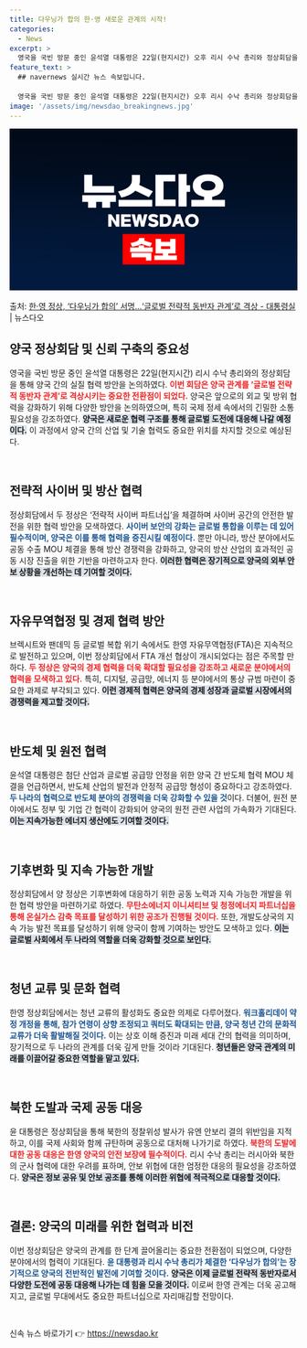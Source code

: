 ```yaml
---
title: 다우닝가 합의 한·영 새로운 관계의 시작!
categories:
  - News
excerpt: >
  영국을 국빈 방문 중인 윤석열 대통령은 22일(현지시간) 오후 리시 수낙 총리와 정상회담을 갖고 양국 간 실…
feature_text: >
  ## navernews 실시간 뉴스 속보입니다.

  영국을 국빈 방문 중인 윤석열 대통령은 22일(현지시간) 오후 리시 수낙 총리와 정상회담을 갖고 양국 간 실…
image: '/assets/img/newsdao_breakingnews.jpg'
---
```


![뉴스다오 속보](/assets/img/newsdao_breakingnews.jpg)

<p>출처: <a href="https://newsdao.kr/2628" rel="dofollow">한·영 정상, ‘다우닝가 합의’ 서명…‘글로벌 전략적 동반자 관계’로 격상 - 대통령실</a> | 뉴스다오</p>

<h2 data-ke-size="size26">양국 정상회담 및 신뢰 구축의 중요성</h2>

<p data-ke-size="size16">영국을 국빈 방문 중인 윤석열 대통령은 22일(현지시간) 리시 수낙 총리와의 정상회담을 통해 양국 간의 실질 협력 방안을 논의하였다. <b><span style="color: #ee2323;">이번 회담은 양국 관계를 ‘글로벌 전략적 동반자 관계’로 격상시키는 중요한 전환점이 되었다.</span></b> 양국은 앞으로의 외교 및 방위 협력을 강화하기 위해 다양한 방안을 논의하였으며, 특히 국제 정세 속에서의 긴밀한 소통 필요성을 강조하였다. <b><span style="background-color: #21538527;">양국은 새로운 협력 구조를 통해 글로벌 도전에 대응해 나갈 예정이다.</span></b> 이 과정에서 양국 간의 산업 및 기술 협력도 중요한 위치를 차지할 것으로 예상된다.</p>

<p data-ke-size="size16">&nbsp;</p>

<h2 data-ke-size="size26">전략적 사이버 및 방산 협력</h2>

<p data-ke-size="size16">정상회담에서 두 정상은 ‘전략적 사이버 파트너십’을 체결하며 사이버 공간의 안전한 발전을 위한 협력 방안을 모색하였다. <b><span style="color: #1a5490;">사이버 보안의 강화는 글로벌 통합을 이루는 데 있어 필수적이며, 양국은 이를 통해 협력을 증진시킬 예정이다.</span></b> 뿐만 아니라, 방산 분야에서도 공동 수출 MOU 체결을 통해 방산 경쟁력을 강화하고, 양국의 방산 산업의 효과적인 공동 시장 진출을 위한 기반을 마련하고자 한다. <b><span style="background-color: #21538527;">이러한 협력은 장기적으로 양국의 외부 안보 상황을 개선하는 데 기여할 것이다.</span></b></p>

<p data-ke-size="size16">&nbsp;</p>

<h2 data-ke-size="size26">자유무역협정 및 경제 협력 방안</h2>

<p data-ke-size="size16">브렉시트와 팬데믹 등 글로벌 복합 위기 속에서도 한영 자유무역협정(FTA)은 지속적으로 발전하고 있으며, 이번 정상회담에서 FTA 개선 협상이 개시되었다는 점은 주목할 만하다. <b><span style="color: #ee2323;">두 정상은 양국의 경제 협력을 더욱 확대할 필요성을 강조하고 새로운 분야에서의 협력을 모색하고 있다.</span></b> 특히, 디지털, 공급망, 에너지 등 분야에서의 통상 규범 마련이 중요한 과제로 부각되고 있다. <b><span style="background-color: #21538527;">이런 경제적 협력은 양국의 경제 성장과 글로벌 시장에서의 경쟁력을 제고할 것이다.</span></b></p>

<p data-ke-size="size16">&nbsp;</p>

<h2 data-ke-size="size26">반도체 및 원전 협력</h2>

<p data-ke-size="size16">윤석열 대통령은 첨단 산업과 글로벌 공급망 안정을 위한 양국 간 반도체 협력 MOU 체결을 언급하면서, 반도체 산업의 발전과 안정적 공급망 형성이 중요하다고 강조하였다. <b><span style="color: #1a5490;">두 나라의 협력으로 반도체 분야의 경쟁력을 더욱 강화할 수 있을 것</span></b>이다. 더불어, 원전 분야에서도 정부 및 기업 간 협력이 강화되어 양국의 원전 관련 사업의 가속화가 기대된다. <b><span style="background-color: #21538527;">이는 지속가능한 에너지 생산에도 기여할 것이다.</span></b></p>

<p data-ke-size="size16">&nbsp;</p>

<h2 data-ke-size="size26">기후변화 및 지속 가능한 개발</h2>

<p data-ke-size="size16">정상회담에서 양 정상은 기후변화에 대응하기 위한 공동 노력과 지속 가능한 개발을 위한 협력 방안을 마련하기로 하였다. <b><span style="color: #ee2323;">무탄소에너지 이니셔티브 및 청정에너지 파트너십을 통해 온실가스 감축 목표를 달성하기 위한 공조가 진행될 것이다.</span></b> 또한, 개발도상국의 지속 가능 발전 목표를 달성하기 위해 양국이 함께 기여하는 방안도 모색하고 있다. <b><span style="background-color: #21538527;">이는 글로벌 사회에서 두 나라의 역할을 더욱 강화할 것으로 보인다.</span></b></p>

<p data-ke-size="size16">&nbsp;</p>

<h2 data-ke-size="size26">청년 교류 및 문화 협력</h2>

<p data-ke-size="size16">한영 정상회담에서는 청년 교류의 활성화도 중요한 의제로 다루어졌다. <b><span style="color: #1a5490;">워크홀리데이 약정 개정을 통해, 참가 연령이 상향 조정되고 쿼터도 확대되는 만큼, 양국 청년 간의 문화적 교류가 더욱 활발해질 것이다.</span></b> 이는 상호 이해 증진과 미래 세대 간의 협력을 의미하며, 장기적으로 두 나라의 관계를 더욱 깊게 만들 것이라 기대된다. <b><span style="background-color: #21538527;">청년들은 양국 관계의 미래를 이끌어갈 중요한 역할을 맡고 있다.</span></b></p>

<p data-ke-size="size16">&nbsp;</p>

<h2 data-ke-size="size26">북한 도발과 국제 공동 대응</h2>

<p data-ke-size="size16">윤 대통령은 정상회담을 통해 북한의 정찰위성 발사가 유엔 안보리 결의 위반임을 지적하고, 이를 국제 사회와 함께 규탄하며 공동으로 대처해 나가기로 하였다. <b><span style="color: #ee2323;">북한의 도발에 대한 공동 대응은 한영 양국의 안전 보장에 필수적이다.</span></b> 리시 수낙 총리는 러시아와 북한의 군사 협력에 대한 우려를 표하며, 안보 위협에 대한 엄정한 대응의 필요성을 강조하였다. <b><span style="background-color: #21538527;">양국은 정보 공유 및 안보 공조를 통해 이러한 위협에 적극적으로 대응할 것이다.</span></b></p>

<p data-ke-size="size16">&nbsp;</p>

<h2 data-ke-size="size26">결론: 양국의 미래를 위한 협력과 비전</h2>

<p data-ke-size="size16">이번 정상회담은 양국의 관계를 한 단계 끌어올리는 중요한 전환점이 되었으며, 다양한 분야에서의 협력이 기대된다. <b><span style="color: #1a5490;">윤 대통령과 리시 수낙 총리가 체결한 ‘다우닝가 합의’는 장기적으로 양국의 전반적인 발전에 기여할 것이다.</span></b> <b><span style="background-color: #21538527;">양국은 이제 글로벌 전략적 동반자로서 다양한 도전에 공동 대응해 나가는 데 힘을 모을 것이다.</span></b> 이로써 한영 관계는 더욱 공고해지고, 글로벌 무대에서도 중요한 파트너십으로 자리매김할 전망이다.</p>

<p data-ke-size="size16">&nbsp;</p> 

신속 뉴스 바로가기 👉 <a href="https://newsdao.kr" rel="dofollow">https://newsdao.kr</a>


